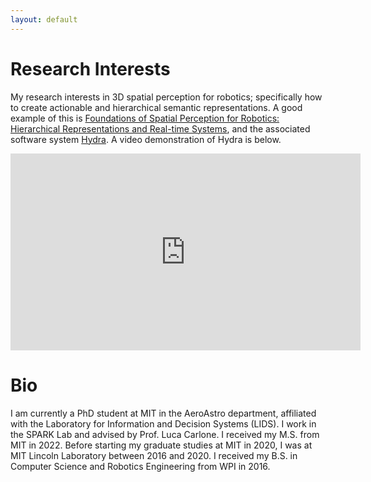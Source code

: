 ```yaml
---
layout: default
---
```


# Research Interests

My research interests in 3D spatial perception for robotics; specifically how to create actionable and hierarchical semantic representations.
A good example of this is [Foundations of Spatial Perception for Robotics: Hierarchical Representations and Real-time Systems](https://journals.sagepub.com/doi/10.1177/02783649241229725), and the associated software system [Hydra](https://github.com/MIT-SPARK/Hydra).
A video demonstration of Hydra is below.

<center>
    <iframe width="560" height="315" src="https://www.youtube.com/embed/AEaBq2-FeY0?si=U0R4iFdDIuvd9sHu" title="YouTube video player" frameborder="0" allow="accelerometer; autoplay; clipboard-write; encrypted-media; gyroscope; picture-in-picture; web-share" referrerpolicy="strict-origin-when-cross-origin" allowfullscreen></iframe>
</center>

# Bio

I am currently a PhD student at MIT in the AeroAstro department, affiliated with the Laboratory for Information and Decision Systems (LIDS).
I work in the SPARK Lab and advised by Prof. Luca Carlone.
I received my M.S. from MIT in 2022.
Before starting my graduate studies at MIT in 2020, I was at MIT Lincoln Laboratory between 2016 and 2020.
I received my B.S. in Computer Science and Robotics Engineering from WPI in 2016.
